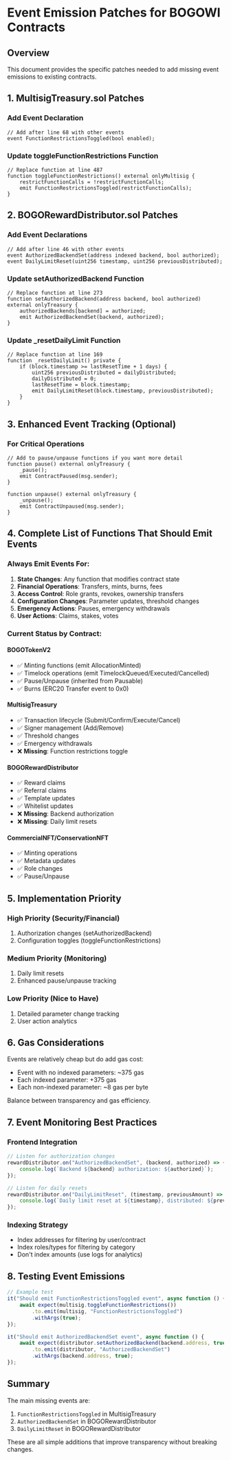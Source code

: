 # Event Emission Patches for BOGOWI Contracts

## Overview
This document provides the specific patches needed to add missing event emissions to existing contracts.

## 1. MultisigTreasury.sol Patches

### Add Event Declaration
```solidity
// Add after line 68 with other events
event FunctionRestrictionsToggled(bool enabled);
```

### Update toggleFunctionRestrictions Function
```solidity
// Replace function at line 487
function toggleFunctionRestrictions() external onlyMultisig {
    restrictFunctionCalls = !restrictFunctionCalls;
    emit FunctionRestrictionsToggled(restrictFunctionCalls);
}
```

## 2. BOGORewardDistributor.sol Patches

### Add Event Declarations
```solidity
// Add after line 46 with other events
event AuthorizedBackendSet(address indexed backend, bool authorized);
event DailyLimitReset(uint256 timestamp, uint256 previousDistributed);
```

### Update setAuthorizedBackend Function
```solidity
// Replace function at line 273
function setAuthorizedBackend(address backend, bool authorized) external onlyTreasury {
    authorizedBackends[backend] = authorized;
    emit AuthorizedBackendSet(backend, authorized);
}
```

### Update _resetDailyLimit Function
```solidity
// Replace function at line 169
function _resetDailyLimit() private {
    if (block.timestamp >= lastResetTime + 1 days) {
        uint256 previousDistributed = dailyDistributed;
        dailyDistributed = 0;
        lastResetTime = block.timestamp;
        emit DailyLimitReset(block.timestamp, previousDistributed);
    }
}
```

## 3. Enhanced Event Tracking (Optional)

### For Critical Operations
```solidity
// Add to pause/unpause functions if you want more detail
function pause() external onlyTreasury {
    _pause();
    emit ContractPaused(msg.sender);
}

function unpause() external onlyTreasury {
    _unpause();
    emit ContractUnpaused(msg.sender);
}
```

## 4. Complete List of Functions That Should Emit Events

### Always Emit Events For:
1. **State Changes**: Any function that modifies contract state
2. **Financial Operations**: Transfers, mints, burns, fees
3. **Access Control**: Role grants, revokes, ownership transfers
4. **Configuration Changes**: Parameter updates, threshold changes
5. **Emergency Actions**: Pauses, emergency withdrawals
6. **User Actions**: Claims, stakes, votes

### Current Status by Contract:

#### BOGOTokenV2
- ✅ Minting functions (emit AllocationMinted)
- ✅ Timelock operations (emit TimelockQueued/Executed/Cancelled)
- ✅ Pause/Unpause (inherited from Pausable)
- ✅ Burns (ERC20 Transfer event to 0x0)

#### MultisigTreasury
- ✅ Transaction lifecycle (Submit/Confirm/Execute/Cancel)
- ✅ Signer management (Add/Remove)
- ✅ Threshold changes
- ✅ Emergency withdrawals
- ❌ **Missing**: Function restrictions toggle

#### BOGORewardDistributor
- ✅ Reward claims
- ✅ Referral claims
- ✅ Template updates
- ✅ Whitelist updates
- ❌ **Missing**: Backend authorization
- ❌ **Missing**: Daily limit resets

#### CommercialNFT/ConservationNFT
- ✅ Minting operations
- ✅ Metadata updates
- ✅ Role changes
- ✅ Pause/Unpause

## 5. Implementation Priority

### High Priority (Security/Financial)
1. Authorization changes (setAuthorizedBackend)
2. Configuration toggles (toggleFunctionRestrictions)

### Medium Priority (Monitoring)
1. Daily limit resets
2. Enhanced pause/unpause tracking

### Low Priority (Nice to Have)
1. Detailed parameter change tracking
2. User action analytics

## 6. Gas Considerations

Events are relatively cheap but do add gas cost:
- Event with no indexed parameters: ~375 gas
- Each indexed parameter: +375 gas
- Each non-indexed parameter: ~8 gas per byte

Balance between transparency and gas efficiency.

## 7. Event Monitoring Best Practices

### Frontend Integration
```javascript
// Listen for authorization changes
rewardDistributor.on("AuthorizedBackendSet", (backend, authorized) => {
    console.log(`Backend ${backend} authorization: ${authorized}`);
});

// Listen for daily resets
rewardDistributor.on("DailyLimitReset", (timestamp, previousAmount) => {
    console.log(`Daily limit reset at ${timestamp}, distributed: ${previousAmount}`);
});
```

### Indexing Strategy
- Index addresses for filtering by user/contract
- Index roles/types for filtering by category
- Don't index amounts (use logs for analytics)

## 8. Testing Event Emissions

```javascript
// Example test
it("Should emit FunctionRestrictionsToggled event", async function () {
    await expect(multisig.toggleFunctionRestrictions())
        .to.emit(multisig, "FunctionRestrictionsToggled")
        .withArgs(true);
});

it("Should emit AuthorizedBackendSet event", async function () {
    await expect(distributor.setAuthorizedBackend(backend.address, true))
        .to.emit(distributor, "AuthorizedBackendSet")
        .withArgs(backend.address, true);
});
```

## Summary

The main missing events are:
1. `FunctionRestrictionsToggled` in MultisigTreasury
2. `AuthorizedBackendSet` in BOGORewardDistributor
3. `DailyLimitReset` in BOGORewardDistributor

These are all simple additions that improve transparency without breaking changes.